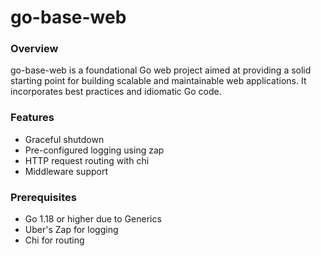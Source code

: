 # go-base-web

### Overview
go-base-web is a foundational Go web project aimed at providing a solid starting point for building scalable and maintainable web applications. It incorporates best practices and idiomatic Go code.

### Features
- Graceful shutdown
- Pre-configured logging using zap
- HTTP request routing with chi
- Middleware support

### Prerequisites
- Go 1.18 or higher due to Generics
- Uber's Zap for logging
- Chi for routing

 
